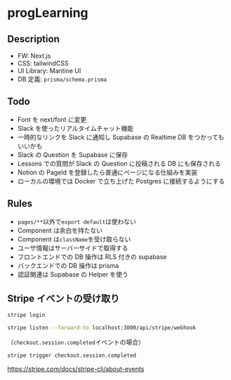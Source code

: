 # progLearning

## Description

- FW: Next.js
- CSS: tailwindCSS
- UI Library: Mantine UI
- DB 定義: `prisma/schema.prisma`

## Todo

- Font を next/font に変更
- Slack を使ったリアルタイムチャット機能
- 一時的なリンクを Slack に通知し Supabase の Realtime DB をつかってもいいかも
- Slack の Question を Supabase に保存
- Lessons での質問が Slack の Question に投稿される DB にも保存される
- Notion の PageId を登録したら普通にページになる仕組みを実装
- ローカルの環境では Docker で立ち上げた Postgres に接続するようにする

## Rules

- `pages/**`以外で`export default`は使わない
- Component は余白を持たない
- Component は`className`を受け取らない
- ユーザ情報はサーバーサイドで取得する
- フロントエンドでの DB 操作は RLS 付きの supabase
- バックエンドでの DB 操作は prisma
- 認証関連は Supabase の Helper を使う

## Stripe イベントの受け取り

```sh
stripe login
```

```sh
stripe listen --forward-to localhost:3000/api/stripe/webhook
```

（`checkout.session.completed`イベントの場合）

```sh
stripe trigger checkout.session.completed
```

https://stripe.com/docs/stripe-cli/about-events
